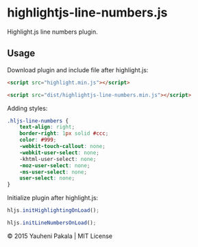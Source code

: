 # highlightjs-line-numbers.js

Highlight.js line numbers plugin.

## Usage

Download plugin and include file after highlight.js:
```html
<script src="highlight.min.js"></script>

<script src="dist/highlightjs-line-numbers.min.js"></script>
```

Adding styles:
```css
.hljs-line-numbers {
	text-align: right;
	border-right: 1px solid #ccc;
	color: #999;
	-webkit-touch-callout: none;
	-webkit-user-select: none;
	-khtml-user-select: none;
	-moz-user-select: none;
	-ms-user-select: none;
	user-select: none;
}
```

Initialize plugin after highlight.js:
```js
hljs.initHighlightingOnLoad();

hljs.initLineNumbersOnLoad();
```

&copy; 2015 Yauheni Pakala | MIT License